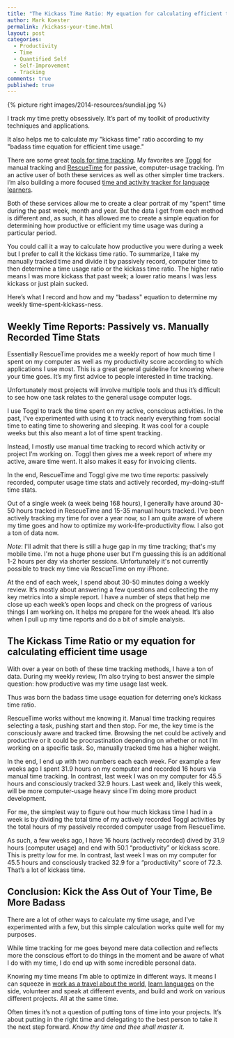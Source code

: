 ```yaml
---
title: "The Kickass Time Ratio: My equation for calculating efficient time usage"
author: Mark Koester
permalink: /kickass-your-time.html
layout: post
categories:
  - Productivity
  - Time
  - Quantified Self
  - Self-Improvement
  - Tracking
comments: true
published: true
---
```


{% picture right images/2014-resources/sundial.jpg %}

I track my time pretty obsessively. It’s part of my toolkit of productivity techniques and applications.

It also helps me to calculate my "kickass time" ratio according to my "badass time equation for efficient time usage."

There are some great [tools for time tracking](http://www.markwk.com/time-tracking-tools.html). My favorites are [Toggl](http://toggl.com) for manual tracking and [RescueTime](http://www.rescuetime.com) for passive, computer-usage tracking. I’m an active user of both these services as well as other simpler time trackers. I’m also building a more focused [time and activity tracker for language learners](http://hackinglanguage.com).

Both of these services allow me to create a clear portrait of my “spent" time during the past week, month and year. But the data I get from each method is different and, as such, it has allowed me to create a simple equation for determining how productive or efficient my time usage was during a particular period.

You could call it a way to calculate how productive you were during a week but I prefer to call it the kickass time ratio. To summarize, I take my manually tracked time and divide it by passively record, computer time to then determine a time usage ratio or the kickass time ratio. The higher ratio means I was more kickass that past week; a lower ratio means I was less kickass or just plain sucked.

Here’s what I record and how and my “badass" equation to determine my weekly time-spent-kickass-ness.

<!--more-->

## Weekly Time Reports: Passively vs. Manually Recorded Time Stats

Essentially RescueTime provides me a weekly report of how much time I spent on my computer as well as my productivity score according to which applications I use most. This is a great general guideline for knowing where your time goes. It’s my first advice to people interested in time tracking.

Unfortunately most projects will involve multiple tools and thus it’s difficult to see how one task relates to the general usage computer logs.

I use Toggl to track the time spent on my active, conscious activities. In the past, I’ve experimented with using it to track nearly everything from social time to eating time to showering and sleeping. It was cool for a couple weeks but this also meant a lot of time spent tracking.

Instead, I mostly use manual time tracking to record which activity or project I’m working on. Toggl then gives me a week report of where my active, aware time went. It also makes it easy for invoicing clients.

In the end, RescueTime and Toggl give me two time reports: passively recorded, computer usage time stats and actively recorded, my-doing-stuff time stats.

Out of a single week (a week being 168 hours), I generally have around 30-50 hours tracked in RescueTime and 15-35 manual hours tracked. I’ve been actively tracking my time for over a year now, so I am quite aware of where my time goes and how to optimize my work-life-productivity flow. I also got a ton of data now.

_Note_: I'll admit that there is still a huge gap in my time tracking; that's my mobile time. I'm not a huge phone user but I'm guessing this is an additional 1-2 hours per day via shorter sessions. Unfortunately it's not currently possible to track my time via RescueTime on my iPhone.

At the end of each week, I spend about 30-50 minutes doing a weekly review. It’s mostly about answering a few questions and collecting the my key metrics into a simple report. I have a number of steps that help me close up each week’s open loops and check on the progress of various things I am working on. It helps me prepare for the week ahead. It’s also when I pull up my time reports and do a bit of simple analysis.

## The Kickass Time Ratio or my equation for calculating efficient time usage

With over a year on both of these time tracking methods, I have a ton of data. During my weekly review, I’m also trying to best answer the simple question: how productive was my time usage last week.

Thus was born the badass time usage equation for deterring one’s kickass time ratio.

RescueTime works without me knowing it. Manual time tracking requires selecting a task, pushing start and then stop. For me, the key time is the consciously aware and tracked time. Browsing the net could be actively and productive or it could be procrastination depending on whether or not I’m working on a specific task. So, manually tracked time has a higher weight.

In the end, I end up with two numbers each each week. For example a few weeks ago I spent 31.9 hours on my computer and recorded 16 hours via manual time tracking. In contrast, last week I was on my computer for 45.5 hours and consciously tracked 32.9 hours. Last week and, likely this week, will be more computer-usage heavy since I’m doing more product development.

For me, the simplest way to figure out how much kickass time I had in a week is by dividing the total time of my actively recorded Toggl activities by the total hours of my passively recorded computer usage from RescueTime.

As such, a few weeks ago, I have 16 hours (actively recorded) dived by 31.9 hours (computer usage) and end with 50.1 “productivity” or kickass score. This is pretty low for me. In contrast, last week I was on my computer for 45.5 hours and consciously tracked 32.9 for a “productivity" score of 72.3. That’s a lot of kickass time.

## Conclusion: Kick the Ass Out of Your Time, Be More Badass

There are a lot of other ways to calculate my time usage, and I’ve experimented with a few, but this simple calculation works quite well for my purposes.

While time tracking for me goes beyond mere data collection and reflects more the conscious effort to do things in the moment and be aware of what I do with my time, I do end up with some incredible personal data.

Knowing my time means I’m able to optimize in different ways. It means I can squeeze in [work as a travel about the world](http://www.markwk.com/category/traveling-entrepreneur/), [learn languages](http://blog.hackinglanguage.com) on the side, volunteer and speak at different events, and build and work on various different projects. All at the same time.

Often times it’s not a question of putting tons of time into your projects. It’s about putting in the right time and delegating to the best person to take it the next step forward. _Know thy time and thee shall master it._
